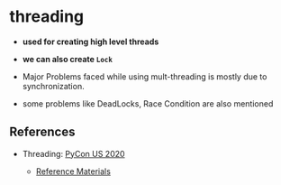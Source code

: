 # threading

* **used for creating high level threads**
* **we can also create `Lock`**

* Major Problems faced while using mult-threading is mostly due to synchronization.
* some problems like DeadLocks, Race Condition are also mentioned

## References

* Threading: [PyCon US 2020](https://www.youtube.com/watch?v=18B1pznaU1o)

  * [Reference Materials](https://github.com/santiagobasulto/pycon-concurrency-tutorial-2020)